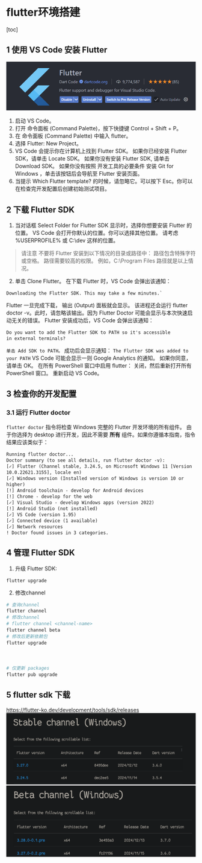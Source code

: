 # flutter环境搭建

[toc]



## 1 使用 VS Code 安装 Flutter

![](./imgs/flutter环境搭建2.png)
  1.  启动 VS Code。
  2.  打开 命令面板 (Command Palette)，按下快捷键 Control + Shift + P。
  3.  在 命令面板 (Command Palette) 中输入 flutter。
  4.  选择 Flutter: New Project。
  5.  VS Code 会提示你在计算机上找到 Flutter SDK。
        如果你已经安装 Flutter SDK，请单击 Locate SDK。
        如果你没有安装 Flutter SDK, 请单击 Download SDK。
        如果你没有按照 开发工具的必要条件 安装 Git for Windows ，单击该按钮后会导航至 Flutter 安装页面。
   6. 当提示 Which Flutter template? 的时候，请忽略它。可以按下 Esc。你可以在检查完开发配置后创建初始测试项目。

## 2 下载 Flutter SDK
1.    当对话框 Select Folder for Flutter SDK 显示时，选择你想要安装 Flutter 的位置。
    VS Code 会打开你默认的位置。你可以选择其他位置。
    请考虑 %USERPROFILE% 或 C:\dev 这样的位置。
> 请注意
> 不要将 Flutter 安装到以下情况的目录或路径中：
>    路径包含特殊字符或空格。
>    路径需要较高的权限。
例如，C:\Program Files 路径就是以上情况。
2. 单击 Clone Flutter。
在下载 Flutter 时，VS Code 会弹出该通知：
````
Downloading the Flutter SDK. This may take a few minutes.`
````
Flutter 一旦完成下载， 输出 (Output) 面板就会显示。
该进程还会运行 flutter doctor -v。此时，请忽略该输出。因为 Flutter Doctor 可能会显示与本次快速启动无关的错误。
Flutter 安装成功后，VS Code 会弹出该通知：
```
Do you want to add the Flutter SDK to PATH so it's accessible
in external terminals?
```
`单击 Add SDK to PATH。`
成功后会显示通知：
`The Flutter SDK was added to your PATH`
VS Code 可能会显示一则 Google Analytics 的通知。
如果你同意，请单击 OK。
在所有 PowerShell 窗口中启用 flutter：
    关闭，然后重新打开所有 PowerShell 窗口。
    重新启动 VS Code。

## 3 检查你的开发配置

### 3.1 运行 Flutter doctor
`flutter doctor` 指令将检查 Windows 完整的 Flutter 开发环境的所有组件。
由于你选择为 desktop 进行开发，因此不需要 **所有** 组件。如果你遵循本指南，指令结果应该类似于：

```
Running flutter doctor...
Doctor summary (to see all details, run flutter doctor -v):
[✓] Flutter (Channel stable, 3.24.5, on Microsoft Windows 11 [Version 10.0.22621.3155], locale en)
[✓] Windows version (Installed version of Windows is version 10 or higher)
[!] Android toolchain - develop for Android devices
[!] Chrome - develop for the web
[✓] Visual Studio - develop Windows apps (version 2022)
[!] Android Studio (not installed)
[✓] VS Code (version 1.95)
[✓] Connected device (1 available)
[✓] Network resources
! Doctor found issues in 3 categories.
```

## 4 管理 Flutter SDK
1. 升级 Flutter SDK:  
```
flutter upgrade
```
2. 修改channel
```bash
# 查询channel
flutter channel
# 修改channel
# flutter channel <channel-name>
flutter channel beta
# 修改后更新依赖包
flutter upgrade



# 仅更新 packages
flutter pub upgrade


```

## 5 flutter sdk 下载
https://flutter-ko.dev/development/tools/sdk/releases
![](./imgs/flutter环境搭建1.png)
![](./imgs/flutter环境搭建0.png)
